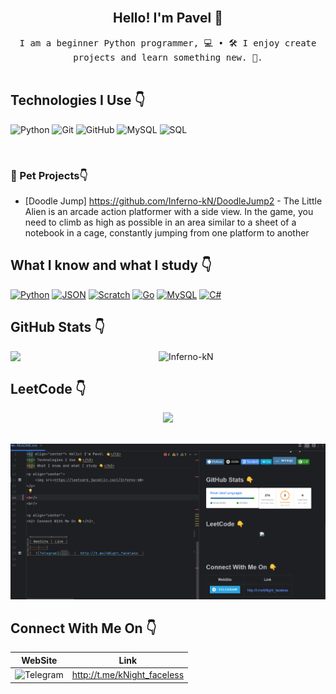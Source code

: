 <br/>
<h2 align="center"> Hello! I'm Pavel 👋</h1>
<p align="center">
<samp> I am a beginner Python programmer, 💻 • 🛠 I enjoy create projects and learn something new. 🌱.</samp>

<br/>
<br/>

<h2> Technologies I Use 👇</h3>

![Python](https://img.shields.io/badge/python-3670A0?style=for-the-badge&logo=python&logoColor=ffdd54)
![Git](https://img.shields.io/badge/git-%23F05033.svg?style=for-the-badge&logo=git&logoColor=white)
![GitHub](https://img.shields.io/badge/github-%23121011.svg?style=for-the-badge&logo=github&logoColor=white)
![MySQL](https://img.shields.io/badge/mysql-4479A1.svg?style=for-the-badge&logo=mysql&logoColor=white)
![SQL](https://img.shields.io/badge/-SQL-333?style=flat&logo=postgresql)

<br/>

### 🚀 Pet Projects👇
-  [Doodle Jump] https://github.com/Inferno-kN/DoodleJump2 - The Little Alien is an arcade action platformer with a side view. In the game, you need to climb as high as possible in an area similar to a sheet of a notebook in a cage, constantly jumping from one platform to another


<h2> What I know and what I study 👇</h3>

[![Python](https://img.shields.io/badge/Python-3776AB?logo=python&logoColor=fff)](#)
[![JSON](https://img.shields.io/badge/JSON-000?logo=json&logoColor=fff)](#)
[![Scratch](https://img.shields.io/badge/Scratch-4D97FF?logo=scratch&logoColor=fff)](#)
[![Go](https://img.shields.io/badge/Go-%2300ADD8.svg?&logo=go&logoColor=white)](#)
[![MySQL](https://img.shields.io/badge/mysql-4479A1.svg?style=for-the-badge&logo=mysql&logoColor=white)](#)
[![C#](https://custom-icon-badges.demolab.com/badge/C%23-%23239120.svg?logo=cshrp&logoColor=white)](#)

<h2> GitHub Stats 👇</h2> 
<a href="https://github.com/Inferno-kN/github-readme-stats"><img align="left" width="47%" src="https://github-readme-stats.vercel.app/api/top-langs/?username=Inferno-kN&layout=compact&theme=Inferno-kN" /></a>
<img width="47%" src="https://github-readme-streak-stats.herokuapp.com/?user=Inferno-kN&theme=Inferno-kN" alt="Inferno-kN" />

<br/>

<h2> LeetCode 👇</h2> 

<p align="center">
    <img src=https://leetcard.jacoblin.cool/Inferno-kN>
</p>
    

<br/>![img.png](img.png)
<br/>
 
<p align="center">
<h2> Connect With Me On 👇</h2>


| WebSite | Link |
|---|---|
|  ![Telegram](https://img.shields.io/badge/Telegram-2CA5E0?style=for-the-badge&logo=telegram&logoColor=white)  |  http://t.me/kNight_faceless  |

